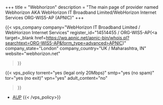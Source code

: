 +++
title = "Webhorizon"
description = "The main page of provider named Webhorizon AKA WebHorizon IT Broadband Limited/WebHorizon Internet Services ORG-WIS5-AP (APNIC)"
+++

{{< vps_company
company="WebHorizon IT Broadband Limited / WebHorizon Internet Services"
register_id="14514455 / ORG-WIS5-AP(<a target=_blank href=https://wq.apnic.net/apnic-bin/whois.pl?searchtext=ORG-WIS5-AP&form_type=advanced>APNIC</a>)"
company_state="London"
company_country="UK / Maharashtra, IN"
website="webhorizon.net"
>}}

{{< vps_policy
torrent="yes (legal only 20Mbps)"
smtp="yes (no spam)"
tor="yes (no exit)"
vpn="yes"
adult_content="no"
>}}
* [AUP](https://webhorizon.net/aup.html)
{{< /vps_policy>}}
